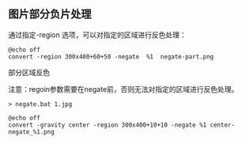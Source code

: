 ## 图片部分负片处理

通过指定-region 选项，可以对指定的区域进行反色处理：

```
@echo off
convert -region 300x400+60+50 -negate  %1  negate-part.png
```
 

部分区域反色

注意：regoin参数需要在negate前，否则无法对指定的区域进行反色处理。
```
> negate.bat 1.jpg
```

```
@echo off
convert -gravity center -region 300x400+10+10 -negate %1 center-negate_%1.png
```